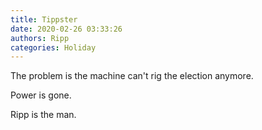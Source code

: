 ```yaml
---
title: Tippster
date: 2020-02-26 03:33:26
authors: Ripp
categories: Holiday
---
```


 The problem is the machine can't rig the election anymore.

Power is gone.

Ripp is the man.